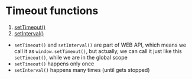# Timeout functions

1. [setTimeout()](./setTimeout.js)
2. [setInterval()](./setInterval.js)

- `setTimeout()` and `setInterval()` are part of WEB API, which means we call it as `window.setTimeout()`,
but actually, we can call it just like this `setTimeout()`, while we are in
the global scope
- `setTimeout()` happens only once
- `setInterval()` happens many times (until gets stopped)
